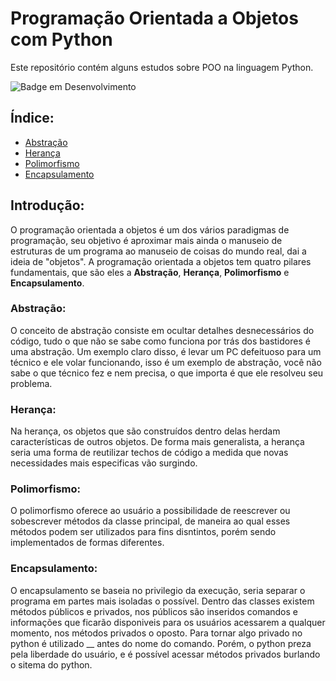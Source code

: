 # Programação Orientada a Objetos com Python

Este repositório contém alguns estudos sobre POO na linguagem Python.

![Badge em Desenvolvimento](http://img.shields.io/static/v1?label=STATUS&message=EM%20DESENVOLVIMENTO&color=GREEN&style=for-the-badge)

## Índice:

* [Abstração](#Abstração)
* [Herança](#Herança)
* [Polimorfismo](#Polimorfismo)
* [Encapsulamento](#Encapsulamento)

## Introdução:

O programação orientada a objetos é um dos vários paradigmas de programação, seu objetivo é aproximar mais ainda o manuseio de estruturas de um programa ao manuseio de coisas do mundo real, dai a ideia de "objetos". A programação orientada a objetos tem quatro pilares fundamentais, que são eles a **Abstração**, **Herança**, **Polimorfismo** e **Encapsulamento**.

### Abstração:

O conceito de abstração consiste em ocultar detalhes desnecessários do código, tudo o que não se sabe como funciona por trás dos bastidores é uma abstração. Um exemplo claro disso, é levar um PC defeituoso para um técnico e ele volar funcionando, isso é um exemplo de abstração, você não sabe o que técnico fez e nem precisa, o que importa é que ele resolveu seu problema.

### Herança:

Na herança, os objetos que são construídos dentro delas herdam características de outros objetos. De forma mais generalista, a herança seria uma forma de reutilizar techos de código a medida que novas necessidades mais especificas vão surgindo.

### Polimorfismo:

O polimorfismo oferece ao usuário a possibilidade de reescrever ou sobescrever métodos da classe principal, de maneira ao qual esses métodos podem ser utilizados para fins disntintos, porém sendo implementados de formas diferentes.

### Encapsulamento:

O encapsulamento se baseia no privilegio da execução, seria separar o programa em partes mais isoladas o possível. Dentro das classes existem métodos públicos e privados, nos públicos são inseridos comandos e informações que ficarão disponiveis para os usuários acessarem a qualquer momento, nos métodos privados o oposto. Para tornar algo privado no python é utilizado __ antes do nome do comando. Porém, o python preza pela liberdade do usuário, e é possível acessar métodos privados burlando o sitema do python.